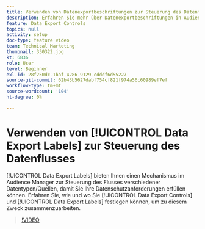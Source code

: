 ```yaml
---
title: Verwenden von Datenexportbeschriftungen zur Steuerung des Datenflusses
description: Erfahren Sie mehr über Datenexportbeschriftungen in Audience Manager. Mit diesen erhalten Sie im Audience Manager einen Mechanismus, mit dem Sie den Fluss verschiedener Datentypen/Quellen steuern können, sodass Sie Ihre Datenschutzanforderungen erfüllen können. Erfahren Sie, wie und wo Sie Datenexportsteuerelemente und Datenexportbeschriftungen festlegen, um gemeinsam zu diesem Zweck zu arbeiten.
feature: Data Export Controls
topics: null
activity: setup
doc-type: feature video
team: Technical Marketing
thumbnail: 330322.jpg
kt: 6836
role: User
level: Beginner
exl-id: 28f250dc-1baf-4286-9129-cdddf6d55227
source-git-commit: 62b43b5627dabf754cf821f974a56c60989ef7ef
workflow-type: tm+mt
source-wordcount: '104'
ht-degree: 0%

---
```


# Verwenden von [!UICONTROL Data Export Labels] zur Steuerung des Datenflusses

[!UICONTROL Data Export Labels] bieten Ihnen einen Mechanismus im Audience Manager zur Steuerung des Flusses verschiedener Datentypen/Quellen, damit Sie Ihre Datenschutzanforderungen erfüllen können. Erfahren Sie, wie und wo Sie [!UICONTROL Data Export Controls] und [!UICONTROL Data Export Labels] festlegen können, um zu diesem Zweck zusammenzuarbeiten.

>[!VIDEO](https://video.tv.adobe.com/v/330322/?quality=12&learn=on)
